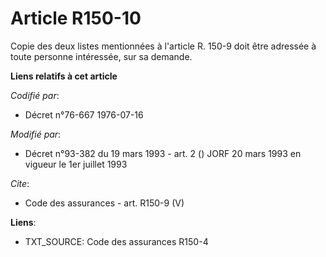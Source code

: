 # Article R150-10

Copie des deux listes mentionnées à l'article R. 150-9 doit être adressée à toute personne intéressée, sur sa demande.

**Liens relatifs à cet article**

_Codifié par_:

  - Décret n°76-667 1976-07-16

_Modifié par_:

  - Décret n°93-382 du 19 mars 1993 - art. 2 () JORF 20 mars 1993 en vigueur le 1er juillet 1993

_Cite_:

  - Code des assurances - art. R150-9 (V)

**Liens**:

  - TXT_SOURCE: Code des assurances R150-4
